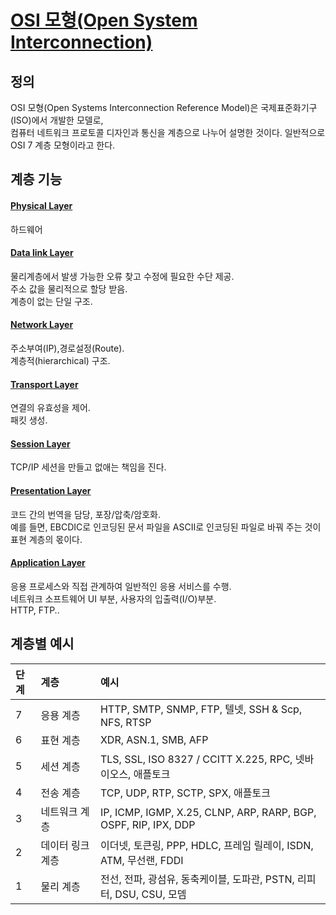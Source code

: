# [OSI 모형(Open System Interconnection)](https://ko.wikipedia.org/wiki/OSI_%EB%AA%A8%ED%98%95)

## 정의
OSI 모형(Open Systems Interconnection Reference Model)은 국제표준화기구(ISO)에서 개발한 모델로,
<br>컴퓨터 네트워크 프로토콜 디자인과 통신을 계층으로 나누어 설명한 것이다. 일반적으로 OSI 7 계층 모형이라고 한다.

## 계층 기능
#### [Physical Layer](Physical-Layer)
하드웨어
#### [Data link Layer](Data-link-Layer)
물리계층에서 발생 가능한 오류 찾고 수정에 필요한 수단 제공.<br>
주소 값을 물리적으로 할당 받음.<br>
계층이 없는 단일 구조.
#### [Network Layer](Network-Layer)
주소부여(IP),경로설정(Route).<br>
계층적(hierarchical) 구조.
#### [Transport Layer](Transport-Layer)
연결의 유효성을 제어.<br>
패킷 생성.<br>
#### [Session Layer](Session-Layer)
TCP/IP 세션을 만들고 없애는 책임을 진다.
#### [Presentation Layer](Presentation-Layer)
코드 간의 번역을 담당, 포장/압축/암호화.<br>
예를 들면, EBCDIC로 인코딩된 문서 파일을 ASCII로 인코딩된 파일로 바꿔 주는 것이 표현 계층의 몫이다.
#### [Application Layer](Application-Layer) 
응용 프로세스와 직접 관계하여 일반적인 응용 서비스를 수행.<br>
네트워크 소프트웨어 UI 부분, 사용자의 입출력(I/O)부분.<br>
HTTP, FTP..

## 계층별 예시

|단계|계층|예시| 
|:---|:---|:---|
|7|	응용 계층 | HTTP, SMTP, SNMP, FTP, 텔넷, SSH & Scp, NFS, RTSP |
|6|	표현 계층| XDR, ASN.1, SMB, AFP |
|5|	세션 계층| TLS, SSL, ISO 8327 / CCITT X.225, RPC, 넷바이오스, 애플토크 |
|4|	전송 계층| TCP, UDP, RTP, SCTP, SPX, 애플토크 |
|3|	네트워크 계층| IP, ICMP, IGMP, X.25, CLNP, ARP, RARP, BGP, OSPF, RIP, IPX, DDP |
|2|	데이터 링크 계층| 이더넷, 토큰링, PPP, HDLC, 프레임 릴레이, ISDN, ATM, 무선랜, FDDI |
|1|	물리 계층| 전선, 전파, 광섬유, 동축케이블, 도파관, PSTN, 리피터, DSU, CSU, 모뎀 |

